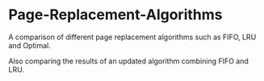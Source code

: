 # Page-Replacement-Algorithms
A comparison of different page replacement algorithms such as FIFO, LRU and Optimal. 

Also comparing the results of an updated algorithm combining FIFO and LRU.